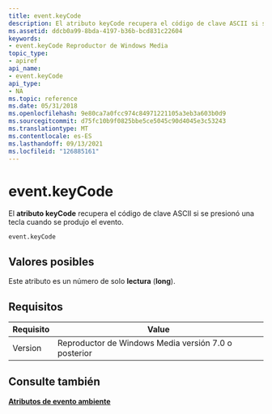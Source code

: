```yaml
---
title: event.keyCode
description: El atributo keyCode recupera el código de clave ASCII si se presionó una tecla cuando se produjo el evento.
ms.assetid: ddcb0a99-8bda-4197-b36b-bcd831c22604
keywords:
- event.keyCode Reproductor de Windows Media
topic_type:
- apiref
api_name:
- event.keyCode
api_type:
- NA
ms.topic: reference
ms.date: 05/31/2018
ms.openlocfilehash: 9e80ca7a0fcc974c84971221105a3eb3a603b0d9
ms.sourcegitcommit: d75fc10b9f0825bbe5ce5045c90d4045e3c53243
ms.translationtype: MT
ms.contentlocale: es-ES
ms.lasthandoff: 09/13/2021
ms.locfileid: "126885161"
---
```

# <a name="eventkeycode"></a>event.keyCode

El **atributo keyCode** recupera el código de clave ASCII si se presionó una tecla cuando se produjo el evento.

``` syntax
event.keyCode
```

## <a name="possible-values"></a>Valores posibles

Este atributo es un número de solo **lectura** (**long**).

## <a name="requirements"></a>Requisitos



| Requisito | Value |
|--------------------|------------------------------------------------------|
| Version<br/> | Reproductor de Windows Media versión 7.0 o posterior<br/> |



## <a name="see-also"></a>Consulte también

<dl> <dt>

[**Atributos de evento ambiente**](ambient-event-attributes.md)
</dt> </dl>

 

 





